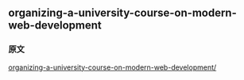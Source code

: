 organizing-a-university-course-on-modern-web-development
---

### 原文
[organizing-a-university-course-on-modern-web-development/](http://lea.verou.me/2010/07/organizing-a-university-course-on-modern-web-development/)
